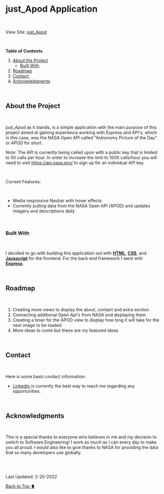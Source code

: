 <div id="top"> </div>

# just_Apod Application
<br>

View Site:  [just_Apod](https://rm-just-apod.herokuapp.com/)

<br>

**Table of Contents**

1. <a href="#about"> About the Project </a>
    - <a href="#built"> Built With</a>
2. <a href="#roadmap"> Roadmap </a>
3. <a href="#contact"> Contact </a>
4. <a href="#acknowledgments"> Acknowledgments </a>



<div id="about"></div>

<br>

## **About the Project**

<br>

*just_Apod* as it stands, is a simple application with the main purpose of this project aimed at gaining experience working with Express and API's, which in this case, was the NASA Open API called "Astronomy Picture of the Day" or *APOD* for short. 

*Note*: The API is currently being called upon with a public key that is limited to 50 calls per hour. In order to increase the limit to 1000 calls/hour you will need to visit https://api.nasa.gov/ to sign up for an individual API key. 

<br>

Current Features:

<br>

- Media responsive Navbar with hover effects
- Currently pulling data from the NASA Open API (APOD) and updates imagery and descriptions daily

<br>

<div id="built"> </div>

### **Built With**

<br>

I decided to go with building this application out with <u>**HTML**</u>, <u>**CSS**</u>, and <u>**Javascript**</u> for the frontend. For the back end framework I went with <u>**Express**</u>. 

<br>

<div id="roadmap"> </div>

## **Roadmap**

<br>

1. Creating more views to display the about, contact and extra section
2. Connecting additional Open Api's from NASA and displaying them 
3. Creating a timer for the APOD view to display how long it will take for the next image to be loaded.
4. More ideas to come but these are my featured ideas.

<br>

<div id="contact"> </div>

## **Contact**

<br>

Here is some basic contact information:
- <a href="https://www.linkedin.com/in/ron-magpantay/"> Linkedin </a> is currently the best way to reach me regarding any opportunities. 

<br>

<div id="acknowledgements"> </div>

## **Acknowledgments**

<br>

This is a special thanks to everyone who believes in me and my decision to switch to Software Engineering! I work as much as I can every day to make you all proud. I would also like to give thanks to NASA for providing the data that so many developers use globally.

<br>

<br>

Last Updated: 2-20-2022 

<a href="#top"> Back to Top ⬆️ </a>










